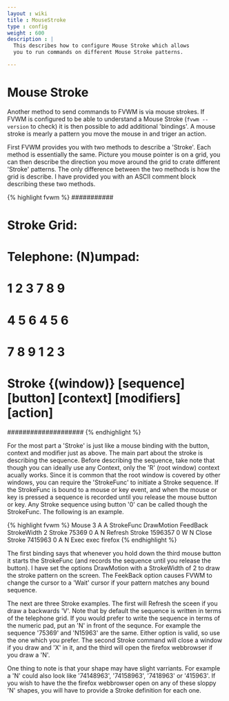 ```yaml
---
layout : wiki
title : MouseStroke
type : config
weight : 600
description : |
  This describes how to configure Mouse Stroke which allows
  you to run commands on different Mouse Stroke patterns.

---
```


Mouse Stroke
============

Another method to send commands to FVWM is via mouse strokes.
If FVWM is configured to be able to understand a Mouse Stroke
(`fvwm --version` to check)
it is then possible to add additional 'bindings'. A mouse stroke is mearly
a pattern you move the mouse in and triger an action.

First FVWM provides you with two methods to describe a 'Stroke'.
Each method is essentially the same. Picture you mouse pointer is on a grid,
you can then describe the direction you move around the grid to crate different
'Stroke' patterns. The only difference between the two methods is how the
grid is describe. I have provided you with an ASCII comment block describing
these two methods.

{% highlight fvwm %}
###########
# Stroke Grid:
#   Telephone:  (N)umpad:
#     1 2 3      7 8 9
#     4 5 6      4 5 6
#     7 8 9      1 2 3
#
#  Stroke {(window)} [sequence] [button] [context] [modifiers] [action]
####################
{% endhighlight %}

For the most part a 'Stroke' is just like a mouse binding with the button, context
and modifier just as above. The main part about the stroke is describing the sequence.
Before describing the sequence, take note that though you can ideally use any Context,
only the 'R' (root window) context acually works. Since it is common that the root
window is covered by other windows, you can require the 'StrokeFunc' to initiate a
Stroke sequence. If the StrokeFunc is bound to a mouse or key event, and when
the mouse or key is pressed a sequence is recorded until you release the mouse button or key.
Any Stroke sequence using button '0' can be called though the StrokeFunc.
The following is an example.

{% highlight fvwm %}
Mouse 3 A A StrokeFunc DrawMotion FeedBack StrokeWidth 2
Stroke 75369 0 A N Refresh
Stroke 1596357 0 W N Close
Stroke 7415963 0 A N Exec exec firefox
{% endhighlight %}

The first binding says that whenever you hold down the third mouse button it
starts the StrokeFunc (and records the sequence until you release the button).
I have set the options DrawMotion with a StrokeWidth of 2
to draw the stroke pattern on the screen. The FeekBack option causes FVWM to change
the cursor to a 'Wait' cursor if your pattern matches any bound sequence.

The next are three Stroke examples. The first will Refresh the sceen
if you draw a backwards 'V'. Note that by default the sequence is written
in terms of the telephone grid. If you would prefer to write the sequence
in terms of the numeric pad, put an 'N' in front of the sequnce. For example
the sequence '75369' and 'N15963' are the same. Either option is valid,
so use the one which you prefer. The second Stroke command will close
a window if you draw and 'X' in it, and the third will open the firefox
webbrowser if you draw a 'N'.

One thing to note is that your shape may have slight
varriants. For example a 'N' could also look like '74148963', '74158963', '7418963'
or '415963'. If you wish to have the the firefox webbrowser open
on any of these sloppy 'N' shapes, you will have to provide a Stroke
definition for each one.


